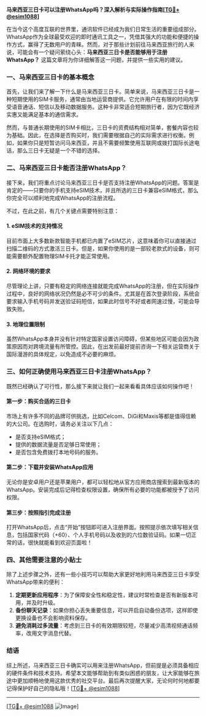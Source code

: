 **马来西亚三日卡可以注册WhatsApp吗？深入解析与实际操作指南[[TG💪+ @esim1088](https://t.me/s/esim1088)]**

在当今这个高度互联的世界里，通讯软件已经成为我们日常生活的重要组成部分。WhatsApp作为全球最受欢迎的即时通讯工具之一，凭借其强大的功能和便捷的操作方式，赢得了无数用户的青睐。然而，对于那些计划前往马来西亚旅行的人来说，可能会有一个疑问萦绕心头：**马来西亚三日卡是否能够用于注册WhatsApp？** 这篇文章将为你详细解答这一问题，并提供一些实用的建议。

### 一、马来西亚三日卡的基本概念

首先，让我们来了解一下什么是马来西亚三日卡。简单来说，马来西亚三日卡是一种短期使用的SIM卡服务，通常由当地运营商提供。它允许用户在有限的时间内享受语音通话、短信以及移动数据服务。这种卡非常适合短期旅行者，因为它既经济实惠又能满足基本的通信需求。

然而，与普通长期使用的SIM卡相比，三日卡的资费结构相对简单，套餐内容也较为基础。因此，在选择是否购买时，我们需要根据自己的实际需求进行权衡。例如，如果你只是短暂访问马来西亚，并且不需要频繁使用互联网或拨打国际长途电话，那么三日卡无疑是一个不错的选择。

### 二、马来西亚三日卡能否注册WhatsApp？

接下来，我们将重点讨论马来西亚三日卡是否支持注册WhatsApp的问题。答案是肯定的——只要你的手机支持eSIM技术，并且所选的三日卡兼容eSIM格式，那么你完全可以顺利地完成WhatsApp的注册流程。

不过，在此之前，有几个关键点需要特别注意：

#### 1. eSIM技术的支持情况
目前市面上大多数新款智能手机都已内置了eSIM芯片，这意味着你可以直接通过扫描二维码的方式激活三日卡。但是，如果你使用的是一部较老款式的设备，则可能需要额外配置物理SIM卡托才能正常使用。

#### 2. 网络环境的要求
尽管理论上讲，只要有稳定的网络连接就能完成WhatsApp的注册，但在实际操作过程中，良好的网络状况仍然是必不可少的条件。尤其是在首次登录阶段，系统会要求输入手机号码并发送验证码短信，如果此时信号不好或者网速过慢，可能会导致失败。

#### 3. 地理位置限制
虽然WhatsApp本身并没有针对特定国家设置访问障碍，但某些地区可能会因为政策原因而对跨境流量有所管控。因此，在出发前最好提前咨询一下相关运营商关于国际漫游的具体规定，以免造成不必要的麻烦。

### 三、如何正确使用马来西亚三日卡注册WhatsApp？

既然已经确认了可行性，那么接下来就让我们一起来看看具体应该如何操作吧！

#### 第一步：购买合适的三日卡
市场上有许多不同的品牌可供挑选，比如Celcom、DiGi和Maxis等都是值得信赖的大公司。在选购时，请务必关注以下几点：
- 是否支持eSIM格式；
- 提供的数据流量是否足够日常使用；
- 是否包含免费拨打本地号码的服务。

#### 第二步：下载并安装WhatsApp应用
无论你是安卓用户还是苹果用户，都可以轻松地从官方应用商店搜索到最新版本的WhatsApp。安装完成后记得检查权限设置，确保所有必要的功能都被授予了访问权限。

#### 第三步：按照指引完成注册
打开WhatsApp后，点击“开始”按钮即可进入注册界面。按照提示依次填写相关信息，包括国家代码（+60）、个人手机号码以及收到的六位数验证码。如果一切正常的话，很快就能看到欢迎页面啦！

### 四、其他需要注意的小贴士

除了上述步骤之外，还有一些小技巧可以帮助大家更好地利用马来西亚三日卡享受WhatsApp带来的便利：

1. **定期更新应用程序**：为了保障安全性和稳定性，建议时常检查是否有新版本可用，并及时升级。
2. **备份聊天记录**：如果你担心丢失重要信息，可以开启自动备份选项，这样即使更换设备也不会影响资料保存。
3. **避免消耗过多流量**：考虑到三日卡的有效期限较短，尽量减少高清视频通话频率，改用文字消息代替。

### 结语

综上所述，马来西亚三日卡确实可以用来注册WhatsApp，但前提是必须具备相应的硬件条件和技术支持。希望本文能够帮助到有类似困惑的朋友，让大家能够在旅途中更加顺畅地使用这款优秀的社交平台。最后再次提醒大家，无论何时何地都要记得保护好自己的隐私哦！[[TG💪+ @esim1088](https://t.me/s/esim1088)] 

---

[[TG💪+ @esim1088](https://t.me/s/esim1088) ![Image](https://i.postimg.cc/4NQfJmqS/Snipaste-2025-05-13-00-14-12.png)]